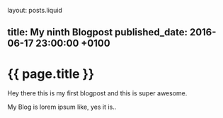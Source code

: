 layout: posts.liquid

title:   My ninth Blogpost
published_date:    2016-06-17 23:00:00 +0100
---
# {{ page.title }}

Hey there this is my first blogpost and this is super awesome.

My Blog is lorem ipsum like, yes it is..
